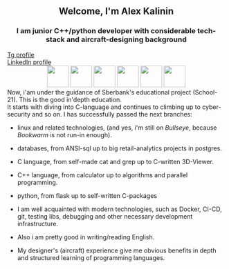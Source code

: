 <div id="1" align="center">
<h2>Welcome, I'm Alex Kalinin</h2>
<h3>I am junior C++/python developer with considerable tech-stack and aircraft-designing background</h3>
</div>

<div>
<a href='https://t.me/imba_pro'>Tg profile</a>
</div>

<div>
<a href='https://vk.com/mrdisput'>LinkedIn profile</a>
</div>


<div id="1" align="center">
<img width=50 heigth=50 src="https://cdn.jsdelivr.net/gh/devicons/devicon/icons/cplusplus/cplusplus-original.svg" />
<img width=50 heigth=50 src="https://cdn.jsdelivr.net/gh/devicons/devicon/icons/qt/qt-original.svg" />
<img width=50 heigth=50 src="https://cdn.jsdelivr.net/gh/devicons/devicon/icons/python/python-original.svg" />
<img width=50 heigth=50 src="https://cdn.jsdelivr.net/gh/devicons/devicon/icons/postgresql/postgresql-original.svg" />
<img width=50 heigth=50 src="https://cdn.jsdelivr.net/gh/devicons/devicon/icons/debian/debian-original.svg" />
<img width=50 heigth=50 src="https://cdn.jsdelivr.net/gh/devicons/devicon/icons/html5/html5-original.svg" />
</div>

<div>
Now, i'am under the guidance of Sberbank's educational project (School-21). This is the good in'depth education.<br>
It starts with diving into C-language and continues to climbing up to cyber-security and so on.
I has successfully passed the next branches:<br>

- linux and related technologies, (and yes, i'm still on *Bullseye*, because *Bookwarm* is not run-in enough).
- databases, from ANSI-sql up to big retail-analytics projects in postgres.
- C language, from self-made cat and grep up to C-written 3D-Viewer.
- C++ language, from calculator up to algorithms and parallel programming.
- python, from flask up to self-written C-packages<br>

- I am well acquainted with modern technologies, such as Docker, CI-CD, git, testing libs, debugging and
other necessary development infrastructure.<br>
- Also i am pretty good in writing/reading English.<br>
- My designer's (aircraft) experience give me obvious benefits in depth and structured learning of programming languages.
</div>


                 
          
          

